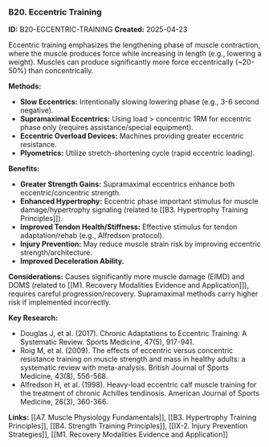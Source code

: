 ### B20. Eccentric Training
**ID:** B20-ECCENTRIC-TRAINING
**Created:** 2025-04-23

Eccentric training emphasizes the lengthening phase of muscle contraction, where the muscle produces force while increasing in length (e.g., lowering a weight). Muscles can produce significantly more force eccentrically (~20-50%) than concentrically.

**Methods:**
- **Slow Eccentrics:** Intentionally slowing lowering phase (e.g., 3-6 second negative).
- **Supramaximal Eccentrics:** Using load > concentric 1RM for eccentric phase only (requires assistance/special equipment).
- **Eccentric Overload Devices:** Machines providing greater eccentric resistance.
- **Plyometrics:** Utilize stretch-shortening cycle (rapid eccentric loading).

**Benefits:**
- **Greater Strength Gains:** Supramaximal eccentrics enhance both eccentric/concentric strength.
- **Enhanced Hypertrophy:** Eccentric phase important stimulus for muscle damage/hypertrophy signaling (related to [[B3. Hypertrophy Training Principles]]).
- **Improved Tendon Health/Stiffness:** Effective stimulus for tendon adaptation/rehab (e.g., Alfredson protocol).
- **Injury Prevention:** May reduce muscle strain risk by improving eccentric strength/architecture.
- **Improved Deceleration Ability.**

**Considerations:** Causes significantly more muscle damage (EIMD) and DOMS (related to [[M1. Recovery Modalities Evidence and Application]]), requires careful progression/recovery. Supramaximal methods carry higher risk if implemented incorrectly.

**Key Research:**
- Douglas J, et al. (2017). Chronic Adaptations to Eccentric Training: A Systematic Review. Sports Medicine, 47(5), 917-941.
- Roig M, et al. (2009). The effects of eccentric versus concentric resistance training on muscle strength and mass in healthy adults: a systematic review with meta-analysis. British Journal of Sports Medicine, 43(8), 556-568.
- Alfredson H, et al. (1998). Heavy-load eccentric calf muscle training for the treatment of chronic Achilles tendinosis. American Journal of Sports Medicine, 26(3), 360-366.

**Links:** [[A7. Muscle Physiology Fundamentals]], [[B3. Hypertrophy Training Principles]], [[B4. Strength Training Principles]], [[IX-2. Injury Prevention Strategies]], [[M1. Recovery Modalities Evidence and Application]]